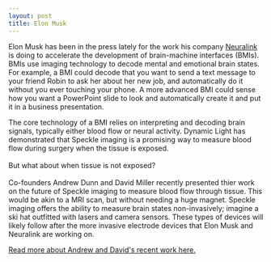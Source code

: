 ```yaml
---
layout: post
title: Elon Musk
---
```


Elon Musk has been in the press lately for the work his company <a href="https://www.neuralink.com"> Neuralink</a> 
is doing to accelerate the development of brain-machine interfaces (BMIs). BMIs use imaging technology to decode mental
and emotional brain states. For example, a BMI could decode that you want to send a text message to your friend Robin to
ask her about her new job, and automatically do it without you ever touching your phone. A more advanced BMI could sense 
how you want a PowerPoint slide to look and automatically create it and put it in a business presentation.


The core technology of a BMI relies on interpreting and decoding brain signals, typically either blood flow or neural activity. Dynamic Light has demonstrated that Speckle imaging is a promising way to measure blood flow during surgery when the tissue
is exposed. <br>
<br>
But what about when tissue is not exposed? <br>
<br>
Co-founders Andrew Dunn and David Miller recently presented thier work on the future of Speckle imaging to measure blood flow
through tissue. This would be akin to a MRI scan, but without needing a huge magnet. Speckle imaging offers the ability to
measure brain states non-invasively; imagine a ski hat outfitted with lasers and camera sensors. These types of 
devices will likely follow after the more invasive electrode devices that Elon Musk and Neuralink are working on.

<a href="https://www.spiedigitallibrary.org/conference-proceedings-of-spie/10877/1087707/Computational-speckle-contrast-optical-tomography-%7c-2019-%7c-Miller-%7c/10.1117/12.2512456.short?SSO=1"> Read more about Andrew and David's recent work here.</a> 

